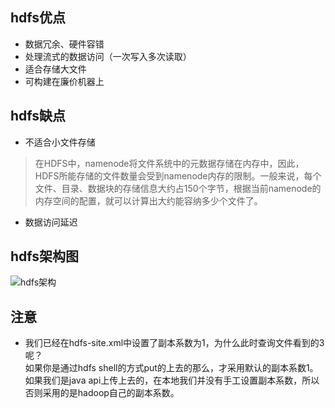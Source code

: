 ## hdfs优点
- 数据冗余、硬件容错
- 处理流式的数据访问（一次写入多次读取）
- 适合存储大文件
- 可构建在廉价机器上

## hdfs缺点
- 不适合小文件存储
> 在HDFS中，namenode将文件系统中的元数据存储在内存中，因此，HDFS所能存储的文件数量会受到namenode内存的限制。一般来说，每个文件、目录、数据块的存储信息大约占150个字节，根据当前namenode的内存空间的配置，就可以计算出大约能容纳多少个文件了。

- 数据访问延迟

## hdfs架构图
![hdfs架构](https://hadoop.apache.org/docs/stable/hadoop-project-dist/hadoop-hdfs/images/hdfsarchitecture.png)

## 注意
- 我们已经在hdfs-site.xml中设置了副本系数为1，为什么此时查询文件看到的3呢？  
如果你是通过hdfs shell的方式put的上去的那么，才采用默认的副本系数1。如果我们是java api上传上去的，在本地我们并没有手工设置副本系数，所以否则采用的是hadoop自己的副本系数。
